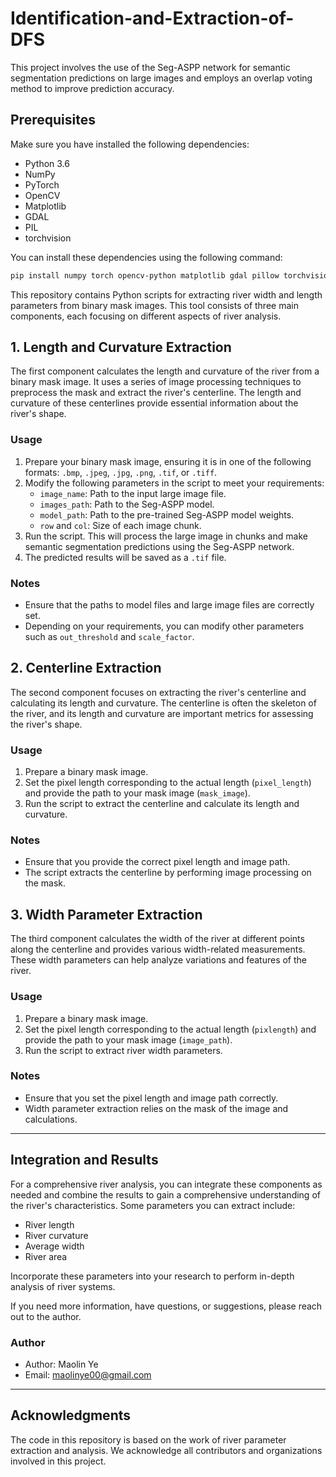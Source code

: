 # Identification-and-Extraction-of-DFS

This project involves the use of the Seg-ASPP network for semantic segmentation predictions on large images and employs an overlap voting method to improve prediction accuracy.

## Prerequisites

Make sure you have installed the following dependencies:

- Python 3.6
- NumPy
- PyTorch
- OpenCV
- Matplotlib
- GDAL
- PIL
- torchvision

You can install these dependencies using the following command:

```bash
pip install numpy torch opencv-python matplotlib gdal pillow torchvision
```
This repository contains Python scripts for extracting river width and length parameters from binary mask images. This tool consists of three main components, each focusing on different aspects of river analysis.

## 1. Length and Curvature Extraction

The first component calculates the length and curvature of the river from a binary mask image. It uses a series of image processing techniques to preprocess the mask and extract the river's centerline. The length and curvature of these centerlines provide essential information about the river's shape.

### Usage

1. Prepare your binary mask image, ensuring it is in one of the following formats: `.bmp`, `.jpeg`, `.jpg`, `.png`, `.tif`, or `.tiff`.
2. Modify the following parameters in the script to meet your requirements:
   - `image_name`: Path to the input large image file.
   - `images_path`: Path to the Seg-ASPP model.
   - `model_path`: Path to the pre-trained Seg-ASPP model weights.
   - `row` and `col`: Size of each image chunk.
3. Run the script. This will process the large image in chunks and make semantic segmentation predictions using the Seg-ASPP network.
4. The predicted results will be saved as a `.tif` file.

### Notes

- Ensure that the paths to model files and large image files are correctly set.
- Depending on your requirements, you can modify other parameters such as `out_threshold` and `scale_factor`.



## 2. Centerline Extraction

The second component focuses on extracting the river's centerline and calculating its length and curvature. The centerline is often the skeleton of the river, and its length and curvature are important metrics for assessing the river's shape.

### Usage

1. Prepare a binary mask image.
2. Set the pixel length corresponding to the actual length (`pixel_length`) and provide the path to your mask image (`mask_image`).
3. Run the script to extract the centerline and calculate its length and curvature.

### Notes

- Ensure that you provide the correct pixel length and image path.
- The script extracts the centerline by performing image processing on the mask.



## 3. Width Parameter Extraction

The third component calculates the width of the river at different points along the centerline and provides various width-related measurements. These width parameters can help analyze variations and features of the river.

### Usage

1. Prepare a binary mask image.
2. Set the pixel length corresponding to the actual length (`pixlength`) and provide the path to your mask image (`image_path`).
3. Run the script to extract river width parameters.

### Notes

- Ensure that you set the pixel length and image path correctly.
- Width parameter extraction relies on the mask of the image and calculations.



---

## Integration and Results

For a comprehensive river analysis, you can integrate these components as needed and combine the results to gain a comprehensive understanding of the river's characteristics. Some parameters you can extract include:

- River length
- River curvature
- Average width
- River area

Incorporate these parameters into your research to perform in-depth analysis of river systems.

If you need more information, have questions, or suggestions, please reach out to the author.

### Author

- Author: Maolin Ye
- Email: maolinye00@gmail.com
---

## Acknowledgments

The code in this repository is based on the work of river parameter extraction and analysis. We acknowledge all contributors and organizations involved in this project.
